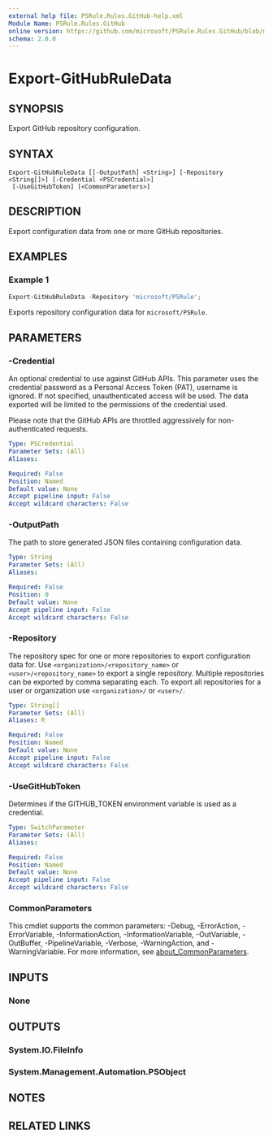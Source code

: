 ```yaml
---
external help file: PSRule.Rules.GitHub-help.xml
Module Name: PSRule.Rules.GitHub
online version: https://github.com/microsoft/PSRule.Rules.GitHub/blob/main/docs/commands/PSRule.Rules.GitHub/en-US/Export-GitHubRuleData.md
schema: 2.0.0
---
```


# Export-GitHubRuleData

## SYNOPSIS

Export GitHub repository configuration.

## SYNTAX

```text
Export-GitHubRuleData [[-OutputPath] <String>] [-Repository <String[]>] [-Credential <PSCredential>]
 [-UseGitHubToken] [<CommonParameters>]
```

## DESCRIPTION

Export configuration data from one or more GitHub repositories.

## EXAMPLES

### Example 1

```powershell
Export-GitHubRuleData -Repository 'microsoft/PSRule';
```

Exports repository configuration data for `microsoft/PSRule`.

## PARAMETERS

### -Credential

An optional credential to use against GitHub APIs.
This parameter uses the credential password as a Personal Access Token (PAT), username is ignored.
If not specified, unauthenticated access will be used.
The data exported will be limited to the permissions of the credential used.

Please note that the GitHub APIs are throttled aggressively for non-authenticated requests.

```yaml
Type: PSCredential
Parameter Sets: (All)
Aliases:

Required: False
Position: Named
Default value: None
Accept pipeline input: False
Accept wildcard characters: False
```

### -OutputPath

The path to store generated JSON files containing configuration data.

```yaml
Type: String
Parameter Sets: (All)
Aliases:

Required: False
Position: 0
Default value: None
Accept pipeline input: False
Accept wildcard characters: False
```

### -Repository

The repository spec for one or more repositories to export configuration data for.
Use `<organization>/<repository_name>` or `<user>/<repository_name>` to export a single repository.
Multiple repositories can be exported by comma separating each.
To export all repositories for a user or organization use `<organization>/` or `<user>/`.

```yaml
Type: String[]
Parameter Sets: (All)
Aliases: R

Required: False
Position: Named
Default value: None
Accept pipeline input: False
Accept wildcard characters: False
```

### -UseGitHubToken

Determines if the GITHUB_TOKEN environment variable is used as a credential.

```yaml
Type: SwitchParameter
Parameter Sets: (All)
Aliases:

Required: False
Position: Named
Default value: None
Accept pipeline input: False
Accept wildcard characters: False
```

### CommonParameters

This cmdlet supports the common parameters: -Debug, -ErrorAction, -ErrorVariable, -InformationAction, -InformationVariable, -OutVariable, -OutBuffer, -PipelineVariable, -Verbose, -WarningAction, and -WarningVariable. For more information, see [about_CommonParameters](http://go.microsoft.com/fwlink/?LinkID=113216).

## INPUTS

### None

## OUTPUTS

### System.IO.FileInfo

### System.Management.Automation.PSObject

## NOTES

## RELATED LINKS
